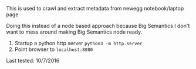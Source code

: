 This is used to crawl and extract metadata from newegg notebook/laptop page

Doing this instead of a node based approach because Big Semantics I don't want to mess around making Big Semantics node ready.

1. Startup a python http server `python3 -m http.server`
2. Point browser to `localhost:8080`

Last tested: 10/7/2016
